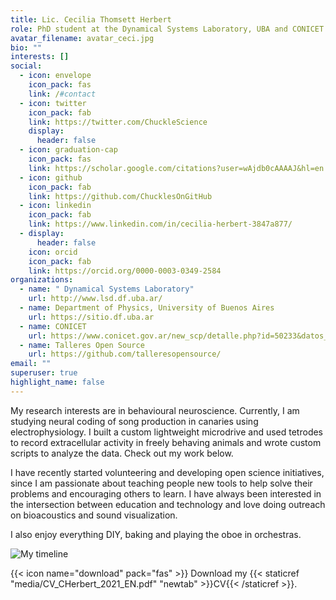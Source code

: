 ```yaml
---
title: Lic. Cecilia Thomsett Herbert
role: PhD student at the Dynamical Systems Laboratory, UBA and CONICET
avatar_filename: avatar_ceci.jpg
bio: ""
interests: []
social:
  - icon: envelope
    icon_pack: fas
    link: /#contact
  - icon: twitter
    icon_pack: fab
    link: https://twitter.com/ChuckleScience
    display:
      header: false
  - icon: graduation-cap
    icon_pack: fas
    link: https://scholar.google.com/citations?user=wAjdb0cAAAAJ&hl=en
  - icon: github
    icon_pack: fab
    link: https://github.com/ChucklesOnGitHub
  - icon: linkedin
    icon_pack: fab
    link: https://www.linkedin.com/in/cecilia-herbert-3847a877/
  - display:
      header: false
    icon: orcid
    icon_pack: fab
    link: https://orcid.org/0000-0003-0349-2584
organizations:
  - name: " Dynamical Systems Laboratory"
    url: http://www.lsd.df.uba.ar/
  - name: Department of Physics, University of Buenos Aires
    url: https://sitio.df.uba.ar
  - name: CONICET
    url: https://www.conicet.gov.ar/new_scp/detalle.php?id=50233&datos_academicos=yes
  - name: Talleres Open Source
    url: https://github.com/talleresopensource/
email: ""
superuser: true
highlight_name: false
---
```

My research interests are in behavioural neuroscience. Currently, I am studying neural coding of song production in canaries using electrophysiology. I built a custom lightweight microdrive and used tetrodes to record extracellular activity in freely behaving animals and wrote custom scripts to analyze the data. Check out my work below.

I have recently started volunteering and developing open science initiatives, since I am passionate about teaching people new tools to help solve their problems and encouraging others to learn. I have always been interested in the intersection between education and technology and love doing outreach on bioacoustics and sound visualization.

I also enjoy everything DIY, baking and playing the oboe in orchestras.

![My timeline](/media/Timeline_edited_withlogos_transp.png)

{{< icon name="download" pack="fas" >}} Download my {{< staticref "media/CV_CHerbert_2021_EN.pdf" "newtab" >}}CV{{< /staticref >}}.
